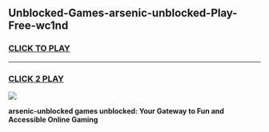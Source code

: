 
## Unblocked-Games-arsenic-unblocked-Play-Free-wc1nd
<h3>
<a href="https://premium76.site?title=arsenic-unblocked&ref=10A">CLICK TO PLAY</a></h3>
<hr>

<h3>
<a href="https://premium76.site?title=arsenic-unblocked&ref=10A">CLICK 2 PLAY</a>
  
</h3>

<a href="https://premium76.site?title=arsenic-unblocked&ref=10A"><img src="https://clearcache.store/games.png"></a>


**arsenic-unblocked games unblocked: Your Gateway to Fun and Accessible Online Gaming**
